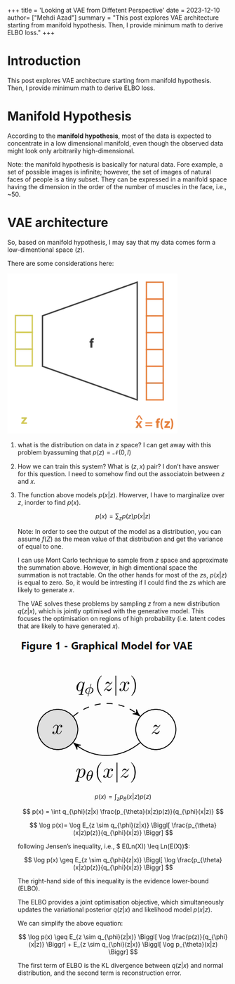 +++
title = 'Looking at VAE from Diffetent Perspective'
date = 2023-12-10
author= ["Mehdi Azad"]
summary = "This post explores VAE architecture starting from manifold hypothesis. Then, I provide minimum math to derive ELBO loss."
+++

# Introduction

This post explores VAE architecture starting from manifold hypothesis. Then, I provide minimum math to derive ELBO loss.

# Manifold Hypothesis

According to the **manifold hypothesis**, most of the data is expected to concentrate in a low dimensional manifold, even though the observed data might look only arbitrarily high-dimensional.

Note:  the manifold hypothesis is basically for natural data. Fore example, a set of possible images is infinite; however, the set of images of natural faces of people is a tiny subset. They can be expressed in a manifold space having the dimension in the order of the number of muscles in the face, i.e., ~50.

# VAE architecture

So, based on manifold hypothesis, I may say that my data comes form a low-dimentional space ($z$). 

There are some considerations here: 

![decoder](./decoder.png)

 

1. what is the distribution on data in $z$ space? I can get away with this problem byassuming that $p(z)=\mathcal{N}(0, I)$
2. How we can train this system? What is $(z,x)$ pair? I don’t have answer for this question. I need to somehow find out the associatoin between $z$ and $x$. 
3. The function above models $p(x|z)$. Howerver, I have to marginalize over $z$, inorder to find $p(x)$.
    
    $$
    p(x)= \sum_{z} p(z)p(x|z)
    $$
    
    Note: In order to see the output of the model as a distribution, you can assume $f(Z)$ as the mean value of that distribution and get the variance of equal to one.
    
    I can use Mont Carlo technique to sample from $z$ space and approximate the summation above. However, in high dimentional space the summation is not tractable. On the other hands for most of the $z$s, $p(x|z)$ is equal to zero. So, it would be intresting if I could find the $z$s which are likely to generate $x.$ 
    
    The VAE solves these problems by sampling $z$ from a new distribution $q(z|x)$, which is jointly optimised with the generative model. This focuses the optimisation on regions of high probability (i.e. latent codes that are likely to have generated $x$).
    
    ![VAE](./VAE.png)
    
    $$
    p(x) = \int_{z}p_{\theta}(x|z)p(z)
    $$
    
    $$
    p(x) = \int q_{\phi}(z|x) \frac{p_{\theta}(x|z)p(z)}{q_{\phi}(x|z)}
    $$
    
    $$
    \log p(x)= \log E_{z \sim q_{\phi}(z|x)} \Biggl[ \frac{p_{\theta}(x|z)p(z)}{q_{\phi}(x|z)} \Biggr]
    $$
    
    following Jensen’s inequality, i.e., $ E(Ln(X)) \leq Ln(E(X))$:
    
    $$
    \log p(x) \geq E_{z \sim q_{\phi}(z|x)} \Biggl[ \log \frac{p_{\theta}(x|z)p(z)}{q_{\phi}(x|z)} \Biggr]
    $$
    
    The right-hand side of this inequality is the evidence lower-bound (ELBO). 
    
    The ELBO provides a joint optimisation objective, which simultaneously updates the variational posterior $q(z|x)$ and likelihood model $p(x|z)$. 
    
    We can simplify the above equation: 
    
    $$
    \log p(x) \geq E_{z \sim q_{\phi}(z|x)} \Biggl[ \log \frac{p(z)}{q_{\phi}(x|z)} \Biggr] + E_{z \sim q_{\phi}(z|x)} \Biggl[ \log p_{\theta}(x|z) \Biggr]
    $$
    
    The first term of ELBO is the KL divergence between $q(z|x)$ and normal distribution, and the second term is reconstruction error.